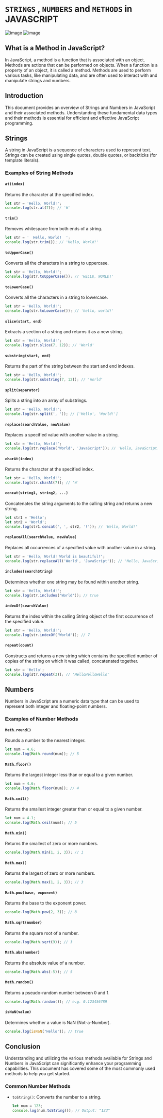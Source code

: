 # `STRINGS` , `NUMBERS` and `METHODS` in JAVASCRIPT
![image](https://github.com/user-attachments/assets/7bd30338-4587-49d6-b8ea-f6fd50a1c503)
![image](https://github.com/user-attachments/assets/b0320a66-d082-4a98-9333-7af92978f01a)
## What is a Method in JavaScript?

In JavaScript, a method is a function that is associated with an object. Methods are actions that can be performed on objects. When a function is a property of an object, it is called a method. Methods are used to perform various tasks, like manipulating data, and are often used to interact with and manipulate strings and numbers.

## Introduction

This document provides an overview of Strings and Numbers in JavaScript and their associated methods. Understanding these fundamental data types and their methods is essential for efficient and effective JavaScript programming.

## Strings

A string in JavaScript is a sequence of characters used to represent text. Strings can be created using single quotes, double quotes, or backticks (for template literals).

### Examples of String Methods

#### `at(index)`

Returns the character at the specified index.

```javascript
let str = 'Hello, World!';
console.log(str.at(7)); // 'W'
```

#### `trim()`

Removes whitespace from both ends of a string.

```javascript
let str = '  Hello, World!  ';
console.log(str.trim()); // 'Hello, World!'
```

#### `toUpperCase()`

Converts all the characters in a string to uppercase.

```javascript
let str = 'Hello, World!';
console.log(str.toUpperCase()); // 'HELLO, WORLD!'
```

#### `toLowerCase()`

Converts all the characters in a string to lowercase.

```javascript
let str = 'Hello, World!';
console.log(str.toLowerCase()); // 'hello, world!'
```

#### `slice(start, end)`

Extracts a section of a string and returns it as a new string.

```javascript
let str = 'Hello, World!';
console.log(str.slice(7, 12)); // 'World'
```

#### `substring(start, end)`

Returns the part of the string between the start and end indexes.

```javascript
let str = 'Hello, World!';
console.log(str.substring(7, 12)); // 'World'
```

#### `split(separator)`

Splits a string into an array of substrings.

```javascript
let str = 'Hello, World!';
console.log(str.split(', ')); // ['Hello', 'World!']
```

#### `replace(searchValue, newValue)`

Replaces a specified value with another value in a string.

```javascript
let str = 'Hello, World!';
console.log(str.replace('World', 'JavaScript')); // 'Hello, JavaScript!'
```

#### `charAt(index)`

Returns the character at the specified index.

```javascript
let str = 'Hello, World!';
console.log(str.charAt(7)); // 'W'
```

#### `concat(string1, string2, ...)`

Concatenates the string arguments to the calling string and returns a new string.

```javascript
let str1 = 'Hello';
let str2 = 'World';
console.log(str1.concat(', ', str2, '!')); // 'Hello, World!'
```

#### `replaceAll(searchValue, newValue)`

Replaces all occurrences of a specified value with another value in a string.

```javascript
let str = 'Hello, World! World is beautiful!';
console.log(str.replaceAll('World', 'JavaScript')); // 'Hello, JavaScript! JavaScript is beautiful!'
```

#### `includes(searchString)`

Determines whether one string may be found within another string.

```javascript
let str = 'Hello, World!';
console.log(str.includes('World')); // true
```

#### `indexOf(searchValue)`

Returns the index within the calling String object of the first occurrence of the specified value.

```javascript
let str = 'Hello, World!';
console.log(str.indexOf('World')); // 7
```

#### `repeat(count)`

Constructs and returns a new string which contains the specified number of copies of the string on which it was called, concatenated together.

```javascript
let str = 'Hello';
console.log(str.repeat(3)); // 'HelloHelloHello'
```

## Numbers

Numbers in JavaScript are a numeric data type that can be used to represent both integer and floating-point numbers.

### Examples of Number Methods

#### `Math.round()`

Rounds a number to the nearest integer.

```javascript
let num = 4.6;
console.log(Math.round(num)); // 5
```

#### `Math.floor()`

Returns the largest integer less than or equal to a given number.

```javascript
let num = 4.6;
console.log(Math.floor(num)); // 4
```

#### `Math.ceil()`

Returns the smallest integer greater than or equal to a given number.

```javascript
let num = 4.1;
console.log(Math.ceil(num)); // 5
```

#### `Math.min()`

Returns the smallest of zero or more numbers.

```javascript
console.log(Math.min(1, 2, 3)); // 1
```

#### `Math.max()`

Returns the largest of zero or more numbers.

```javascript
console.log(Math.max(1, 2, 3)); // 3
```

#### `Math.pow(base, exponent)`

Returns the base to the exponent power.

```javascript
console.log(Math.pow(2, 3)); // 8
```

#### `Math.sqrt(number)`

Returns the square root of a number.

```javascript
console.log(Math.sqrt(9)); // 3
```

#### `Math.abs(number)`

Returns the absolute value of a number.

```javascript
console.log(Math.abs(-5)); // 5
```

#### `Math.random()`

Returns a pseudo-random number between 0 and 1.

```javascript
console.log(Math.random()); // e.g. 0.123456789
```

#### `isNaN(value)`

Determines whether a value is NaN (Not-a-Number).

```javascript
console.log(isNaN('Hello')); // true
```

## Conclusion

Understanding and utilizing the various methods available for Strings and Numbers in JavaScript can significantly enhance your programming capabilities. This document has covered some of the most commonly used methods to help you get started.

### Common Number Methods
- `toString()`: Converts the number to a string.
  ```javascript
  let num = 123;
  console.log(num.toString()); // Output: "123"
  ```
